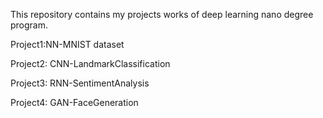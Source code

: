 This repository contains my projects works of deep learning nano degree program.


Project1:NN-MNIST dataset


Project2: CNN-LandmarkClassification


Project3: RNN-SentimentAnalysis


Project4: GAN-FaceGeneration
